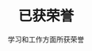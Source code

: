 ---
# An instance of the Accomplishments widget.
# Documentation: https://sourcethemes.com/academic/docs/page-builder/
widget: accomplishments

# This file represents a page section.
headless: true

# Order that this section appears on the page.
weight: 50

# Note: `&shy;` is used to add a 'soft' hyphen in a long heading.
title: 已获荣誉
subtitle: 学习和工作方面所获荣誉


# Date format
#   Refer to https://wowchemy.com/docs/customization/#date-format
date_format: Jan 2006

# Accomplishments.
#   Add/remove as many `item` blocks below as you like.
#   `title`, `organization`, and `date_start` are the required parameters.
#   Leave other parameters empty if not required.
#   Begin multi-line descriptions with YAML's `|2-` multi-line prefix.
item:
- certificate_url: https://raw.githubusercontent.com/pengxinyi-up/academic-page/master/images/example.png
  date_end: "2018-06-01"
  date_start: "2017-09-01"
  description: 2017-2018学年，于河南大学计算机与信息工程学院学生会担任学习部部长
  organization: 河南大学
  organization_url: "http://henu.edu.cn/"
  title: 优秀学生干部 
  url: ""

- certificate_url: https://raw.githubusercontent.com/pengxinyi-up/academic-page/master/images/example.png
  date_end: "2019-06-01"
  date_start: "2016-09-01"
  description: "大一至大三，连续三年获评国家励志奖学金"
  organization: 河南大学
  organization_url: "http://henu.edu.cn/"
  title: 国家励志奖学金 
  url: "https://baike.baidu.com/item/%E5%9B%BD%E5%AE%B6%E5%8A%B1%E5%BF%97%E5%A5%96%E5%AD%A6%E9%87%91/4293574?fr=aladdin"

- certificate_url: "https://raw.githubusercontent.com/pengxinyi-up/academic-page/master/images/example.png"
  date_end: "2020-06-01"
  date_start: "2019-09-01"
  description: "大四获评河南大学奖学金"
  organization: 河南大学
  organization_url: "http://henu.edu.cn/"
  title: 河南大学奖学金 
  url: ""
---